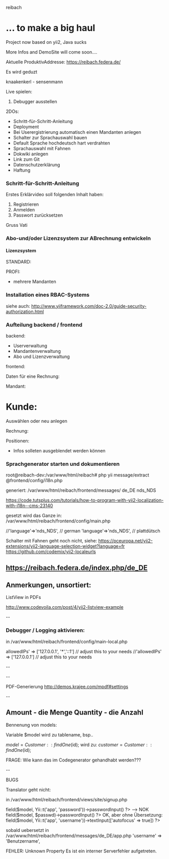 reibach

... to make a big haul
===============================

Project now based on yii2, Java sucks


More Infos and DemoSite will come soon....


Aktuelle ProduktivAddresse:
https://reibach.federa.de/

Es wird geduzt

knaakenkerl - sensenmann

Live spielen:
1. Debugger ausstellen




2DOs:

  - Schritt-für-Schritt-Anleitung
  - Deployment
  - Bei Userergistrierung automatisch einen Mandanten anlegen
  - Schalter zur Sprachauswahl bauen
  - Default Sprache hochdeutsch hart verdrahten
  - Sprachauswahl mit Fahnen
  - Dokwiki anlegen
  - Link zum Git
  - Datenschutzerklärung
  - Haftung
  
  
### Schritt-für-Schritt-Anleitung

Erstes Erklärvideo soll folgenden Inhalt haben:
1. Registrieren  
2. Anmelden
3. Passwort zurücksetzen



Gruss Vati    

### Abo-und/oder Lizenzsystem zur ABrechnung entwickeln


#### Lizenzsystem #### 
STANDARD:


PROFI:
  * mehrere Mandanten



### Installation eines RBAC-Systems 
siehe auch: 
http://www.yiiframework.com/doc-2.0/guide-security-authorization.html


### Aufteilung backend / frontend

backend:
  - Userverwaltung
  - Mandantenverwaltung
  - Abo und Lizenzverwaltung
  
frontend: 



Daten für eine Rechnung:

Mandant: 


# Kunde:
Auswählen oder neu anlegen


Rechnung:

Positionen:


  * Infos solleten ausgeblendet werden können
  


### Sprachgenerator starten und dokumentieren
  

root@reibach-dev:/var/www/html/reibach# php yii message/extract  @frontend/config/i18n.php

generiert: /var/www/html/reibach/frontend/messages/
de_DE
nds_NDS


https://code.tutsplus.com/tutorials/how-to-program-with-yii2-localization-with-i18n--cms-23140  

gesetzt wird das Ganze in:
/var/www/html/reibach/frontend/config/main.php

//'language'=>'nds_NDS', // german
'language'=>'nds_NDS', // plattdütsch

Schalter mit Fahnen geht noch nicht, siehe:
https://pceuropa.net/yii2-extensions/yii2-language-selection-widget?language=fr
https://github.com/codemix/yii2-localeurls

https://reibach.federa.de/index.php/de_DE
--


Anmerkungen, unsortiert:
--
ListView in PDFs

http://www.codevoila.com/post/4/yii2-listview-example


--
### Debugger / Logging aktivieren:
in /var/www/html/reibach/frontend/config/main-local.php

  allowedIPs' => ['127.0.0.1', '*','::1'] // adjust this to your needs
  //'allowedIPs' => ['127.0.0.1'] // adjust this to your needs


--

--

PDF-Generierung
http://demos.krajee.com/mpdf#settings

--


Amount  - die Menge
Quantity  - die Anzahl
--

Bennenung von models:

Variable $model wird zu tablename, bsp..

$model = Customer::findOne($id);
wird zu:
$customer = Customer::findOne($id);


FRAGE: Wie kann das im Codegenerator gehandhabt werden???

--

BUGS

Translator geht nicht:

in /var/www/html/reibach/frontend/views/site/signup.php


<?= $form->field($model, Yii::t('app', 'password'))->passwordInput() ?> --> NOK

<?= $form->field($model, $passwd)->passwordInput() ?> OK, aber ohne Übersetzung:
                

<?= $form->field($model, Yii::t('app', 'username'))->textInput(['autofocus' => true]) ?>


sobald uebersetzt in /var/www/html/reibach/frontend/messages/de_DE/app.php
	'username' => 'Benutzername',
	
FEHLER: 	Unknown Property
Es ist ein interner Serverfehler aufgetreten. 
                
                
